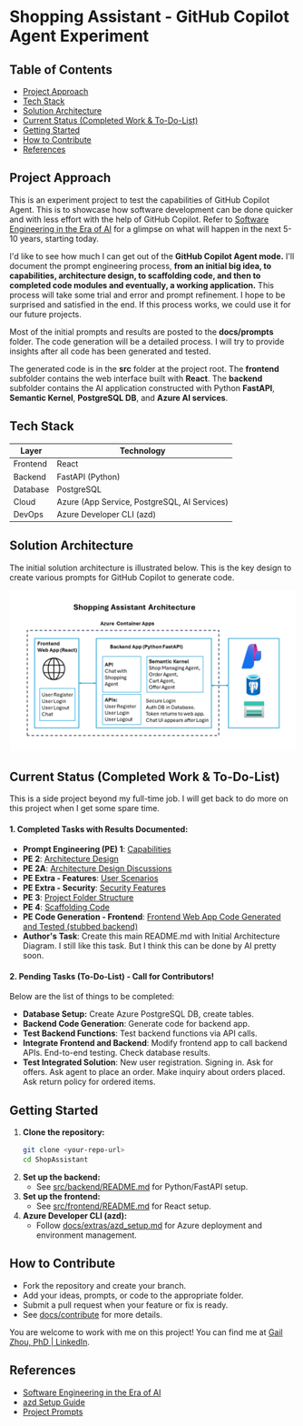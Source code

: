 # Shopping Assistant - GitHub Copilot Agent Experiment

## Table of Contents
- [Project Approach](#project-approach)
- [Tech Stack](#tech-stack)
- [Solution Architecture](#solution-architecture)
- [Current Status (Completed Work & To-Do-List)](#current-status-completed-work--to-do-list)
- [Getting Started](#getting-started)
- [How to Contribute](#how-to-contribute)
- [References](#references)

## Project Approach

This is an experiment project to test the capabilities of GitHub Copilot Agent. This is to showcase how software development can be done quicker and with less effort with the help of GitHub Copilot. Refer to [Software Engineering in the Era of AI](./docs/extras/sw_in_ai_era.md) for a glimpse on what will happen in the next 5-10 years, starting today.

I'd like to see how much I can get out of the **GitHub Copilot Agent mode.** I'll document the prompt engineering process, **from an initial big idea, to capabilities, architecture design, to scaffolding code, and then to completed code modules and eventually, a working application.** This process will take some trial and error and prompt refinement. I hope to be surprised and satisfied in the end. If this process works, we could use it for our future projects.

Most of the initial prompts and results are posted to the **docs/prompts** folder. The code generation will be a detailed process. I will try to provide insights after all code has been generated and tested.

The generated code is in the **src** folder at the project root. The **frontend** subfolder contains the web interface built with **React**. The **backend** subfolder contains the AI application constructed with Python **FastAPI**, **Semantic Kernel**, **PostgreSQL DB**, and **Azure AI services**.

## Tech Stack

| Layer      | Technology         |
|------------|-------------------|
| Frontend   | React             |
| Backend    | FastAPI (Python)  |
| Database   | PostgreSQL        |
| Cloud      | Azure (App Service, PostgreSQL, AI Services) |
| DevOps     | Azure Developer CLI (azd) |

## Solution Architecture

The initial solution architecture is illustrated below. This is the key design to create various prompts for GitHub Copilot to generate code.

![Solution Architecture](./docs/images/architecture.png)

## Current Status (Completed Work & To-Do-List)

This is a side project beyond my full-time job. I will get back to do more on this project when I get some spare time.

#### 1. Completed Tasks with Results Documented:

- **Prompt Engineering (PE) 1**: [Capabilities](./docs/prompts/P1-Shopping-Assistant-Capabilities.md)
- **PE 2**: [Architecture Design](./docs/prompts/P2-Architecture-Design.md)
- **PE 2A**: [Architecture Design Discussions](./docs/prompts/P2A-Architecture-Design-Discussions.md)
- **PE Extra - Features**: [User Scenarios](./docs/prompts/User_Scenarios.md)
- **PE Extra - Security**: [Security Features](./docs/prompts/Security_Tokens.md)
- **PE 3**: [Project Folder Structure](./docs/prompts/P3-Project-Code-Structure.md)
- **PE 4**: [Scaffolding Code](./docs/prompts/P4-Scaffolding-Code.md)
- **PE Code Generation - Frontend**: [Frontend Web App Code Generated and Tested (stubbed backend)](./src/frontend)
- **Author's Task**: Create this main README.md with Initial Architecture Diagram. I still like this task. But I think this can be done by AI pretty soon.

#### 2. Pending Tasks (To-Do-List) - Call for Contributors!

Below are the list of things to be completed:

- **Database Setup:** Create Azure PostgreSQL DB, create tables.
- **Backend Code Generation**: Generate code for backend app.
- **Test Backend Functions**: Test backend functions via API calls.
- **Integrate Frontend and Backend**: Modify frontend app to call backend APIs. End-to-end testing. Check database results.
- **Test Integrated Solution**: New user registration. Signing in. Ask for offers. Ask agent to place an order. Make inquiry about orders placed. Ask return policy for ordered items.

## Getting Started

1. **Clone the repository:**
   ```sh
   git clone <your-repo-url>
   cd ShopAssistant
   ```
2. **Set up the backend:**
   - See [src/backend/README.md](./src/backend/README.md) for Python/FastAPI setup.
3. **Set up the frontend:**
   - See [src/frontend/README.md](./src/frontend/README.md) for React setup.
4. **Azure Developer CLI (azd):**
   - Follow [docs/extras/azd_setup.md](./docs/extras/azd_setup.md) for Azure deployment and environment management.

## How to Contribute

- Fork the repository and create your branch.
- Add your ideas, prompts, or code to the appropriate folder.
- Submit a pull request when your feature or fix is ready.
- See [docs/contribute](./docs/contribute) for more details.

You are welcome to work with me on this project! You can find me at [Gail Zhou, PhD | LinkedIn](https://www.linkedin.com/in/gailzhou/).

## References

- [Software Engineering in the Era of AI](./docs/extras/sw_in_ai_era.md)
- [azd Setup Guide](./docs/extras/azd_setup.md)
- [Project Prompts](./docs/prompts/)

